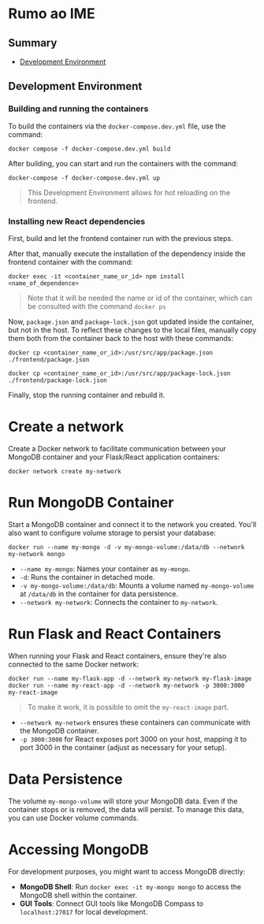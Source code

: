 # Rumo ao IME


## Summary

- [Development Environment](#development-environment)


## Development Environment

### Building and running the containers

To build the containers via the ```docker-compose.dev.yml``` file, use the command:

```
docker compose -f docker-compose.dev.yml build
```

After building, you can start and run the containers with the command:

```
docker-compose -f docker-compose.dev.yml up
```

> This Development Environment allows for hot reloading on the frontend.

### Installing new React dependencies

First, build and let the frontend container run with the previous steps.

After that, manually execute the installation of the dependency inside the frontend container with the command:


```
docker exec -it <container_name_or_id> npm install <name_of_dependence>
```

> Note that it will be needed the name or id of the container, which can be consulted with the command ```docker ps```

Now, ```package.json``` and ```package-lock.json``` got updated inside the container, but not in the host.
To reflect these changes to the local files, manually copy them both from the container back to the host with these commands:

```
docker cp <container_name_or_id>:/usr/src/app/package.json ./frontend/package.json

```

```
docker cp <container_name_or_id>:/usr/src/app/package-lock.json ./frontend/package-lock.json
```

Finally, stop the running container and rebuild it.




# Create a network

Create a Docker network to facilitate communication between your MongoDB container and your Flask/React application containers:

```
docker network create my-network
```


# Run MongoDB Container

Start a MongoDB container and connect it to the network you created. You'll also want to configure volume storage to persist your database:

```
docker run --name my-mongo -d -v my-mongo-volume:/data/db --network my-network mongo

```

*   `--name my-mongo`: Names your container as `my-mongo`.
*   `-d`: Runs the container in detached mode.
*   `-v my-mongo-volume:/data/db`: Mounts a volume named `my-mongo-volume` at `/data/db` in the container for data persistence.
*   `--network my-network`: Connects the container to `my-network`.

# Run Flask and React Containers
When running your Flask and React containers, ensure they're also connected to the same Docker network:

```
docker run --name my-flask-app -d --network my-network my-flask-image
docker run --name my-react-app -d --network my-network -p 3000:3000 my-react-image
```
> To make it work, it is possible to omit the `my-react-image` part.

*   `--network my-network` ensures these containers can communicate with the MongoDB container.
*   `-p 3000:3000` for React exposes port 3000 on your host, mapping it to port 3000 in the container (adjust as necessary for your setup).

# Data Persistence

The volume `my-mongo-volume` will store your MongoDB data. Even if the container stops or is removed, the data will persist. To manage this data, you can use Docker volume commands.

# Accessing MongoDB

For development purposes, you might want to access MongoDB directly:

*   **MongoDB Shell**: Run `docker exec -it my-mongo mongo` to access the MongoDB shell within the container.
*   **GUI Tools**: Connect GUI tools like MongoDB Compass to `localhost:27017` for local development.
